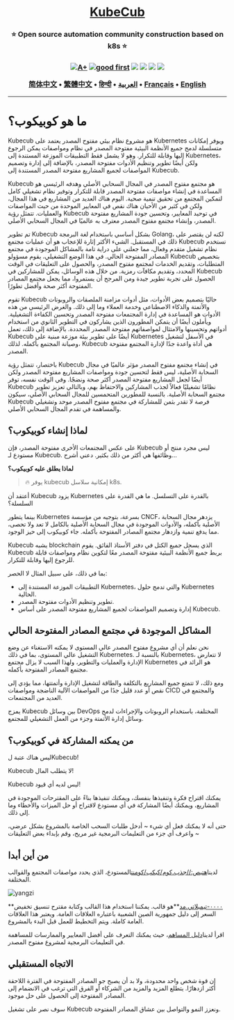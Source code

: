 <h1 align="center" style="border-bottom: none">
    <b>
        <a href="https://docker.nsddd.top">KubeCub</a><br>
    </b>
</h1>
<h3 align="center" style="border-bottom: none">
      ⭐️  Open source automation community construction based on k8s  ⭐️ <br>
<h3>

<p align=center>
<a href="https://goreportcard.com/report/github.com/kubecub/go-project-layout"><img src="https://goreportcard.com/badge/github.com/kubecub/go-project-layout" alt="A+"></a>
<a href="https://github.com/issues?q=org%kubecub+is%3Aissue+label%3A%22good+first+issue%22+no%3Aassignee"><img src="https://img.shields.io/github/issues/kubecub/go-project-layout/good%20first%20issue?logo=%22github%22" alt="good first"></a>
<a href="https://github.com/kubecub/go-project-layout"><img src="https://img.shields.io/github/stars/kubecub/go-project-layout.svg?style=flat&logo=github&colorB=deeppink&label=stars"></a>
<a href="https://join.slack.com/t/kubecub/shared_invite/zt-1se0k2bae-lkYzz0_T~BYh3rjkvlcUqQ"><img src="https://img.shields.io/badge/Slack-100%2B-blueviolet?logo=slack&amp;logoColor=white"></a>
<a href="https://github.com/kubecub/go-project-layout/blob/main/LICENSE"><img src="https://img.shields.io/badge/license-Apache--2.0-green"></a>
<a href="https://golang.org/"><img src="https://img.shields.io/badge/Language-Go-blue.svg"></a>
</p>

</p>

<p align="center">
    <a href="./README-zh-CN.md"><b>简体中文</b></a> •
    <a href="./README-zh-TW.md"><b>繁體中文</b></a> •
    <a href="./README-hi.md"><b>हिन्दी</b></a> •
    <a href="./README-ar.md"><b>العربية</b></a> •
    <a href="./README-fr.md"><b>Français</b></a> •
    <a href="./README.md"><b>English</b></a>
</p>

</p>

* * *

# ما هو كوبيكوب؟

Kubecub هو مشروع نظام بيئي مفتوح المصدر يعتمد على Kubernetes ويوفر إمكانات متسلسلة لدمج جميع الأنظمة البيئية مفتوحة المصدر في نظام ومواصفات يمكن الرجوع إليها وقابلة للتكرار. وهو لا يشمل فقط التطبيقات الموزعة المستندة إلى Kubernetes، ولكن أيضًا تطوير وتنظيم الأدوات مفتوحة المصدر، بالإضافة إلى إدارة وتصميم المواصفات لجميع المشاريع مفتوحة المصدر المستندة إلى Kubecub.

Kubecub هو مجتمع مفتوح المصدر في المجال السحابي الأصلي وهدفه الرئيسي هو المساعدة في إنشاء مواصفات مفتوحة المصدر قابلة للتكرار وتوفير نظام تشغيلي كامل لتمكين المجتمع من تحقيق تنمية صحية. اليوم هناك العديد من المشاريع في هذا المجال، ولكن في كثير من الأحيان هناك نقص في المعايير الموحدة من حيث المواصفات والعمليات. تتمثل رؤية Kubecub في توحيد المعايير، وتحسين جودة المشاريع مفتوحة المصدر، وإنشاء مجتمع مفتوح المصدر معترف به عالميًا في المجال السحابي الأصلي.

تم تطوير Kubecub بشكل أساسي باستخدام لغة البرمجة Golang، لكنه لن يقتصر على ذلك في المستقبل. الشيء الأكثر إثارة للإعجاب هو أن عمليات مجتمع Kubecub تستخدم نظام تشغيل متقدم وفعال، مما جعلني على دراية تامة بالمشاكل الموجودة في مجتمع المصادر المفتوحة الحالي. في هذا الوضع التشغيلي، يقوم مسؤولو Kubecub بتخصيص المتطلبات، وتقديم الخدمات لمجتمع مفتوح المصدر، والحصول على التعليقات في الوقت المحدد، وتقديم مكافآت رمزية. من خلال هذه الوسائل، يمكن للمشاركين في Kubecub الحصول على تجربة تطوير جيدة ومن المرجح أن يستمروا، مما يجعل مجتمع المصادر المفتوحة أكثر صحة وأفضل تطورًا.

تقوم Kubecub حاليًا بتصميم بعض الأدوات، مثل أدوات مزامنة الملصقات والروبوتات والأتمتة والذكاء الاصطناعي وخدمة العملاء وما إلى ذلك. والغرض الرئيسي من هذه الأدوات هو المساعدة في إدارة المجتمعات مفتوحة المصدر وتحسين الكفاءة التشغيلية. ويأملون أيضًا أن يتمكن المطورون الذين يشاركون في التطوير الثانوي من استخدام أدواتهم وتحسينها والامتثال لمواصفاتهم مفتوحة المصدر المحددة. بالإضافة إلى ذلك، تعمل Kubecub أيضًا على تطوير بيئة موزعة مبنية على Kubernetes في الأسفل لتشغيل وصيانة المجتمع بأكمله. لذلك، Kubecub هي أداة واعدة جدًا لإدارة المجتمع مفتوحة المصدر.

باختصار، تتمثل رؤية Kubecub في إنشاء مجتمع مفتوح المصدر مؤثر عالميًا في مجال السحابة الأصلية، ليس فقط لتحسين جودة ومواصفات المشاريع مفتوحة المصدر ولكن أيضًا لجعل المشاريع مفتوحة المصدر أكثر صحة ونضجًا. وفي الوقت نفسه، توفر Kubecub نظامًا تشغيليًا فعالاً لجذب المشاركين والاحتفاظ بهم، وبالتالي تعزيز تطوير مجتمع السحابة الأصلية. بالنسبة للمطورين المتحمسين للمجال السحابي الأصلي، سيكون Kubecub فرصة لا تقدر بثمن للمشاركة في مجتمع مفتوح المصدر موحد وتشغيلي والمساهمة في تقدم المجال السحابي الأصلي.

## لماذا إنشاء كوبيكوب؟

على عكس المجتمعات الأخرى مفتوحة المصدر، فإن Kubecub ليس مجرد منتج أو مستودع لـ Kubecub. وظائفها هي أكثر من ذلك بكثير. دعني أشرح...

**لماذا يطلق عليه كوبيكوب؟**

> 🔥 يوفر kubecub إمكانية سلاسل k8s.

أعتقد أن Kubecub يزود Kubernetes بالقدرة على التسلسل. ما هي القدرة على السلسلة؟

بينما يتطور Kubernetes بسرعة، بتوجيه من مؤسسة CNCF، يزدهر مجال السحابة الأصلية بأكمله، والأدوات الموجودة في مجال السحابة الأصلية بالكامل لا تعد ولا تحصى، مما يدفع تنمية وازدهار مجتمع المصادر المفتوحة بأكمله. جاء كوبيكوب إلى حيز الوجود.

Kubecub يشبه blockchain الذي يسجل جميع الكتل في دفتر الأستاذ الفائق. يقوم Kubecub بربط جميع الأنظمة البيئية مفتوحة المصدر معًا لتكوين نظام ومواصفات قابلة للرجوع إليها وقابلة للتكرار.

بما في ذلك، على سبيل المثال لا الحصر:

-   التطبيقات الموزعة المستندة إلى Kubernetes، والتي تدمج حلول Kubernetes الحالية.
-   تطوير وتنظيم الأدوات مفتوحة المصدر.
-   إدارة وتصميم المواصفات لجميع المشاريع مفتوحة المصدر على أساس Kubecub.

## المشاكل الموجودة في مجتمع المصادر المفتوحة الحالي

نحن نعلم أن أي مشروع مفتوح المصدر عالي المستوى لا يمكنه الاستغناء عن وضع التشغيل عالي المستوى، بما في ذلك Kubernetes. بالنسبة لـ Kubernetes، لا تتعارض الإدارة والعمليات والتطوير، ولهذا السبب لا يزال مجتمع Kubernetes هو الرائد في مجتمع المصادر المفتوحة بأكمله.

ومع ذلك، لا تتمتع جميع المشاريع بالتكلفة والطاقة لتشغيل الإدارة وأتمتتها، مما يؤدي إلى نقص أو عدد قليل جدًا من المواصفات الآلية الناضجة ومواصفات CICD والمجتمع في العديد من المجتمعات.

يمزج Kubecub بين وسائل DevOps المختلفة، باستخدام الروبوتات والإجراءات لدمج وسائل إدارة الأتمتة وجزء من العمل التشغيلي للمجتمع.

## من يمكنه المشاركة في كوبيكوب؟

ليس هناك عتبة لKubecub!

Kubecub لا يتطلب المال!

Kubecub ليس لديه أي قيود!

يمكنك اقتراح فكرة وتنفيذها بنفسك، ويمكنك تنفيذها بناءً على المقترحات الموجودة في المشاريع، ويمكنك أيضًا المشاركة في أي مستودع لاقتراح أو حل الميزات والأخطاء وما إلى ذلك.

حتى أنه لا يمكنك فعل أي شيء ~ أدخل طلبات السحب الخاصة بالمشروع بشكل عرضي، واعرف أي جزء من التعليمات البرمجية غير مريح، وقم بإبداء بعض التعليقات ~

## من أين أبدا

لدينا[هتبص://جذب.كوم/كبكب/كومنت](https://github.com/kubecub/community)المستودع، الذي يحدد مواصفات المجتمع والقوالب المختلفة.

![yangzi](http://sm.nsddd.top/sm202306012140301.png)

**[٠٠٠٠-تيمبلاتي.مد](http://0000-template.md/)**هو قالب. يمكننا استخدام هذا القالب وكتابة مقترح تنسيق تخفيض السعر إلى دليل جمهورية الصين الشعبية باعتباره العلاقات العامة. ويعتبر هذا العلاقات العامة كاملة. ويتم التخطيط للعمل قبل البدء بالمشروع.

اقرأ لدينا[دليل المساهم](https://github.com/kubecub/community/blob/main/CONTRIBUTING.md)، حيث يمكنك التعرف على أفضل المعايير والممارسات للمساهمة في التعليمات البرمجية لمشروع مفتوح المصدر.

## الاتجاه المستقبلي

إن قوة شخص واحد محدودة، ولا بد أن يصبح جو المصادر المفتوحة في الفترة اللاحقة أكثر ازدهارًا. يتطلع المزيد والمزيد من الشركاء أو الفرق التي ترغب في الانضمام إلى المصادر المفتوحة إلى الحصول على حل موجود.

سوف نصر على تشغيل Kubecub ونعزز النمو والتواصل بين عشاق المصادر المفتوحة.
